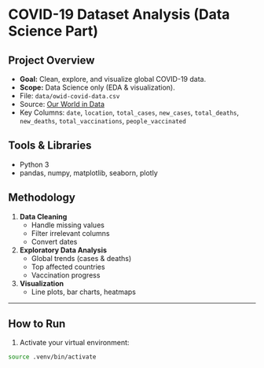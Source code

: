 # COVID-19 Dataset Analysis (Data Science Part)

## Project Overview
- **Goal:** Clean, explore, and visualize global COVID-19 data.
- **Scope:** Data Science only (EDA & visualization).  
- File: `data/owid-covid-data.csv`
- Source: [Our World in Data](https://ourworldindata.org/covid-data)
- Key Columns: `date`, `location`, `total_cases`, `new_cases`, `total_deaths`, `new_deaths`, `total_vaccinations`, `people_vaccinated`

## Tools & Libraries
- Python 3
- pandas, numpy, matplotlib, seaborn, plotly

## Methodology
1. **Data Cleaning**
   - Handle missing values
   - Filter irrelevant columns
   - Convert dates
2. **Exploratory Data Analysis**
   - Global trends (cases & deaths)
   - Top affected countries
   - Vaccination progress
3. **Visualization**
   - Line plots, bar charts, heatmaps

---

## How to Run
1. Activate your virtual environment:

```bash
source .venv/bin/activate
